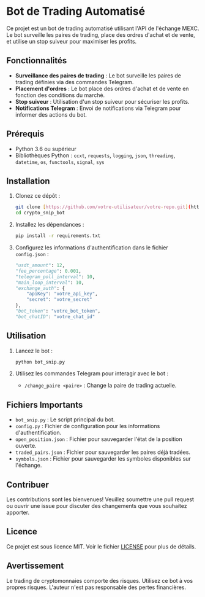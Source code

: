 # Bot de Trading Automatisé

Ce projet est un bot de trading automatisé utilisant l'API de l'échange MEXC. Le bot surveille les paires de trading, place des ordres d'achat et de vente, et utilise un stop suiveur pour maximiser les profits.

## Fonctionnalités

- **Surveillance des paires de trading** : Le bot surveille les paires de trading définies via des commandes Telegram.
- **Placement d'ordres** : Le bot place des ordres d'achat et de vente en fonction des conditions du marché.
- **Stop suiveur** : Utilisation d'un stop suiveur pour sécuriser les profits.
- **Notifications Telegram** : Envoi de notifications via Telegram pour informer des actions du bot.

## Prérequis

- Python 3.6 ou supérieur
- Bibliothèques Python : `ccxt`, `requests`, `logging`, `json`, `threading`, `datetime`, `os`, `functools`, `signal`, `sys`

## Installation

1. Clonez ce dépôt :
    ```bash
    git clone [https://github.com/votre-utilisateur/votre-repo.git](https://github.com/MariusB2-lab/crypto_snip_bot.git)
    cd crypto_snip_bot
    ```

2. Installez les dépendances :
    ```bash
    pip install -r requirements.txt
    ```

3. Configurez les informations d'authentification dans le fichier `config.json` :
    ```python
    "usdt_amount": 12,
    "fee_percentage": 0.001,
    "telegram_poll_interval": 10,
    "main_loop_interval": 10,
    "exchange_auth": {
        "apiKey": "votre_api_key",
        "secret": "votre_secret"
    },
    "bot_token": "votre_bot_token",
    "bot_chatID": "votre_chat_id"
    ```

## Utilisation

1. Lancez le bot :
    ```bash
    python bot_snip.py
    ```

2. Utilisez les commandes Telegram pour interagir avec le bot :
    - `/change_paire <paire>` : Change la paire de trading actuelle.

## Fichiers Importants

- `bot_snip.py` : Le script principal du bot.
- `config.py` : Fichier de configuration pour les informations d'authentification.
- `open_position.json` : Fichier pour sauvegarder l'état de la position ouverte.
- `traded_pairs.json` : Fichier pour sauvegarder les paires déjà tradées.
- `symbols.json` : Fichier pour sauvegarder les symboles disponibles sur l'échange.

## Contribuer

Les contributions sont les bienvenues! Veuillez soumettre une pull request ou ouvrir une issue pour discuter des changements que vous souhaitez apporter.

## Licence

Ce projet est sous licence MIT. Voir le fichier [LICENSE](LICENSE) pour plus de détails.

## Avertissement

Le trading de cryptomonnaies comporte des risques. Utilisez ce bot à vos propres risques. L'auteur n'est pas responsable des pertes financières.
